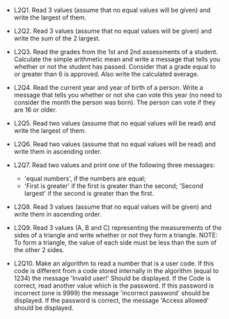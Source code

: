 
- L2Q1. Read 3 values (assume that no equal values will be given) and write the largest of them.

- L2Q2. Read 3 values (assume that no equal values will be given) and write the sum of the 2 largest.

- L2Q3. Read the grades from the 1st and 2nd assessments of a student. Calculate the simple arithmetic mean and write a message that tells you whether or not the student has passed. Consider that a grade equal to or greater than 6 is approved. Also write the calculated average.

- L2Q4. Read the current year and year of birth of a person. Write a message that tells you whether or not she can vote this year (no need to consider the month the person was born). The person can vote if they are 16 or older.

- L2Q5. Read two values (assume that no equal values will be read) and write the largest of them.

- L2Q6. Read two values (assume that no equal values will be read) and write them in ascending order.

- L2Q7. Read two values and print one of the following three messages: 
    
    - 'equal numbers', if the numbers are equal;
    - 'First is greater' if the first is greater than the second; 'Second largest' if the second is greater than the first.

- L2Q8. Read 3 values (assume that no equal values will be given) and write them in ascending order.

- L2Q9. Read 3 values (A, B and C) representing the measurements of the sides of a triangle and write whether or not they form a triangle. NOTE: To form a triangle, the value of each side must be less than the sum of the other 2 sides.

- L2Q10. Make an algorithm to read a number that is a user code. If this code is different from a code stored internally in the algorithm (equal to 1234) the message 'Invalid user!' Should be displayed. If the Code is correct, read another value which is the password. If this password is incorrect (one is 9999) the message 'incorrect password' should be displayed. If the password is correct, the message 'Access allowed' should be displayed.

